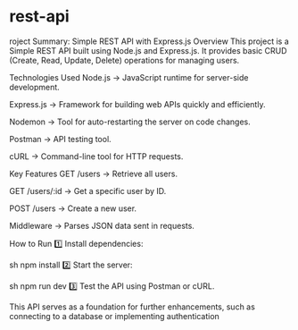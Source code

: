 # rest-api
roject Summary: Simple REST API with Express.js
Overview
This project is a Simple REST API built using Node.js and Express.js. It provides basic CRUD (Create, Read, Update, Delete) operations for managing users.

Technologies Used
Node.js → JavaScript runtime for server-side development.

Express.js → Framework for building web APIs quickly and efficiently.

Nodemon → Tool for auto-restarting the server on code changes.

Postman → API testing tool.

cURL → Command-line tool for HTTP requests.

Key Features
GET /users → Retrieve all users.

GET /users/:id → Get a specific user by ID.

POST /users → Create a new user.

Middleware → Parses JSON data sent in requests.

How to Run
1️⃣ Install dependencies:

sh
npm install
2️⃣ Start the server:

sh
npm run dev
3️⃣ Test the API using Postman or cURL.

This API serves as a foundation for further enhancements, such as connecting to a database or implementing authentication
